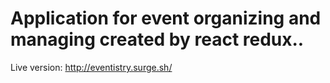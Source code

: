 # Application for event organizing and managing created by react redux..

Live version: http://eventistry.surge.sh/
